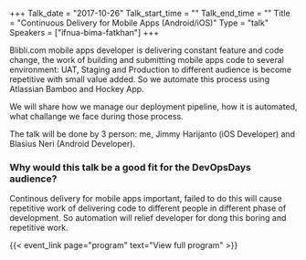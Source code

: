 +++
Talk_date = "2017-10-26"
Talk_start_time = ""
Talk_end_time = ""
Title = "Continuous Delivery for Mobile Apps (Android/iOS)"
Type = "talk"
Speakers = ["ifnua-bima-fatkhan"]
+++

Blibli.com mobile apps developer is delivering constant feature and code change, the work of building and submitting mobile apps code to several environment: UAT, Staging and Production to different audience is become repetitive with small value added. So we automate this process using Atlassian Bamboo and Hockey App. 

We will share how we manage our deployment pipeline, how it is automated, what challange we face during those process. 

The talk will be done by 3 person: me, Jimmy Harijanto (iOS Developer) and Blasius Neri (Android Developer).

### Why would this talk be a good fit for the DevOpsDays audience?

Continous delivery for mobile apps important, failed to do this will cause repetitive work of delivering code to different people in different phase of development. So automation will relief developer for dong this boring and repetitive work.

{{< event_link page="program" text="View full program" >}}
